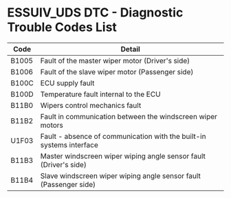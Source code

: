# ESSUIV_UDS DTC - Diagnostic Trouble Codes List

| Code | Detail |
| - | - |
| B1005 | Fault of the master wiper motor (Driver's side) |
| B1006 | Fault of the slave wiper motor (Passenger side) |
| B100C | ECU supply fault |
| B100D | Temperature fault internal to the ECU |
| B11B0 | Wipers control mechanics fault |
| B11B2 | Fault in communication between the windscreen wiper motors |
| U1F03 | Fault - absence of communication with the built-in systems interface |
| B11B3 | Master windscreen wiper wiping angle sensor fault (Driver's side) |
| B11B4 | Slave windscreen wiper wiping angle sensor fault (Passenger side) |
